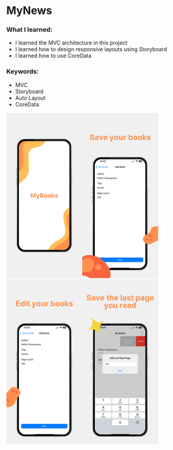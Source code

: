 # MyNews

### What I learned:
- I learned the MVC architecture in this project
- I learned how to design responsive layouts using Storyboard
- I learned how to use CoreData

### Keywords:
- MVC
- Storyboard
- Auto Layout
- CoreData

<img width="200" src="https://github.com/canguldev/MyBooks/blob/master/MyBooks/Supports/Assets.xcassets/MyBooksScreenshot1.imageset/MyBooksScreenshots1.png"><img width="200" src="https://github.com/canguldev/MyBooks/blob/master/MyBooks/Supports/Assets.xcassets/MyBooksScreenshot2.imageset/MyBooksScreenshots2.png"><img width="200" src="https://github.com/canguldev/MyBooks/blob/master/MyBooks/Supports/Assets.xcassets/MyBooksScreenshot3.imageset/MyBooksScreenshots3.png"><img width="200" src="https://github.com/canguldev/MyBooks/blob/master/MyBooks/Supports/Assets.xcassets/MyBooksScreenshot4.imageset/MyBooksScreenshots4.png">
